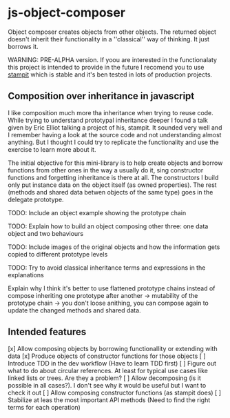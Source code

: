 # js-object-composer
Object composer creates objects from other objects. The returned object doesn't inherit their functionality in a ''classical'' way of thinking. It just borrows it.

WARNING: PRE-ALPHA version. If yoou are interested in the functionalaty this project is intended to provide in the future I recomend you to use [stampit](https://github.com/stampit-org/stampit) which is stable and it's ben tested in lots of production projects.

## Composition over inheritance in javascript
I like composition much more tha inheritance when trying to reuse code. While trying to understand prototypal inheritance deeper I found a talk given by Eric Elliot talking a project of his, stampit. It sounded very well and I remember having a look at the source code and not understanding almost anything. But I thought I could try to replicate the functionality and use the exercise to learn more about it.

The initial objective for this mini-library is to help create objects and borrow functions from other ones in the way a usually do it, sing constructor functions and forgetting inheritance is there at all. 
The constructors I build only put instance data on the object itself (as owned properties). The rest (methods and shared data betwen objects of the same type) goes in the delegate prototype. 

TODO: Include an object example showing the prototype chain

TODO: Explain how to build an object composing other three: one data object and two behaviours

TODO: Include images of the original objects and how the information gets copied to different prototype levels

TODO: Try to avoid classical inheritance terms and expressions in the explanations

Explain why I think it's better to use flattened prototype chains instead of compose inheriting one prototype after another -> mutability of the prototype chain -> you don't loose anithing, you can compose again to update the changed methods and shared data.


## Intended features
[x] Allow composing objects by borrowing functionallity or extending with data
[x] Produce objects of constructor functions for those objects
[ ] Introduce TDD in the dev workflow (Have to learn TDD first)
[ ] Figure out what to do about circular references. At least for typical use cases like linked lists or trees. Are they a problem?
[ ] Allow decomposing (is it possible in all cases?). I don't see why it would be useful but I want to check it out
[ ] Allow composing constructor functions (as stampit does)
[ ] Stabilize at leas the most important API methods (Need to find the right terms for each operation)
 
